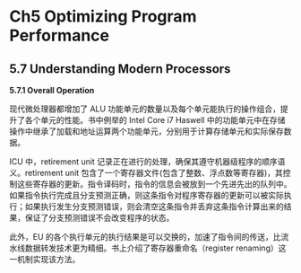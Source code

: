 # Ch5 Optimizing Program Performance

## 5.7 Understanding Modern Processors

**5.7.1 Overall Operation**

现代微处理器都增加了 ALU 功能单元的数量以及每个单元能执行的操作组合，提升了各个单元的性能。书中例举的 Intel Core i7 Haswell 中的功能单元中在存储操作中继承了加载和地址运算两个功能单元，分别用于计算存储单元和实际保存数据。

ICU 中，retirement unit 记录正在进行的处理，确保其遵守机器级程序的顺序语义。retirement unit 包含了一个寄存器文件(包含了整数、浮点数等寄存器)，其控制这些寄存器的更新。指令译码时，指令的信息会被放到一个先进先出的队列中。如果指令执行完成且分支预测正确，则这条指令对程序寄存器的更新可以被实际执行；如果执行发生分支预测错误，则会清空这条指令并丢弃这条指令计算出来的结果，保证了分支预测错误不会改变程序的状态。

此外，EU 的各个执行单元的执行结果是可以交换的，加速了指令间的传送，比流水线数据转发技术更为精细。书上介绍了寄存器重命名（register renaming）这一机制实现该方法。

